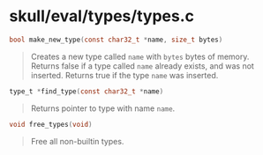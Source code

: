 # skull/eval/types/types.c

```c
bool make_new_type(const char32_t *name, size_t bytes)
```

> Creates a new type called `name` with `bytes` bytes of memory.
> \
> Returns false if a type called `name` already exists, and was not inserted.
> Returns true if the type `name` was inserted.

```c
type_t *find_type(const char32_t *name)
```

> Returns pointer to type with name `name`.

```c
void free_types(void)
```

> Free all non-builtin types.

